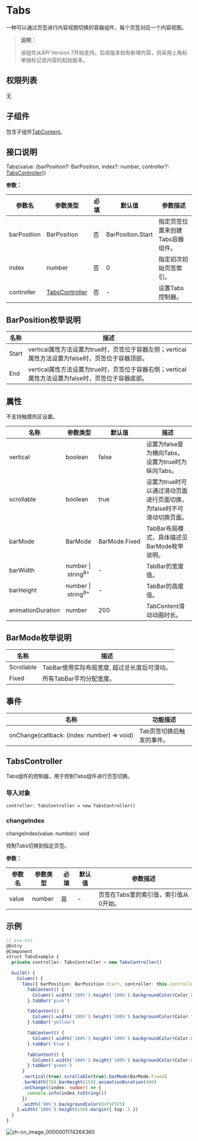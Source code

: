 # Tabs

一种可以通过页签进行内容视图切换的容器组件，每个页签对应一个内容视图。

>  **说明：**
>
>  该组件从API Version 7开始支持。后续版本如有新增内容，则采用上角标单独标记该内容的起始版本。


## 权限列表

无


## 子组件

包含子组件[TabContent](ts-container-tabcontent.md)。


## 接口说明

Tabs(value: {barPosition?: BarPosition, index?: number, controller?: [TabsController](#tabscontroller)})

**参数：**

| 参数名         | 参数类型                              | 必填   | 默认值               | 参数描述               |
| ----------- | --------------------------------- | ---- | ----------------- | ------------------ |
| barPosition | BarPosition                       | 否    | BarPosition.Start | 指定页签位置来创建Tabs容器组件。 |
| index       | number                            | 否    | 0                 | 指定初次初始页签索引。        |
| controller  | [TabsController](#tabscontroller) | 否    | -                 | 设置Tabs控制器。         |

## BarPosition枚举说明

| 名称    | 描述                                       |
| ----- | ---------------------------------------- |
| Start | vertical属性方法设置为true时，页签位于容器左侧；vertical属性方法设置为false时，页签位于容器顶部。 |
| End   | vertical属性方法设置为true时，页签位于容器右侧；vertical属性方法设置为false时，页签位于容器底部。 |

## 属性

不支持触摸热区设置。

| 名称                | 参数类型    | 默认值                         | 描述                              |
| ----------------- | ------- | --------------------------- | ------------------------------- |
| vertical          | boolean | false          | 设置为false是为横向Tabs，设置为true时为纵向Tabs。              |
| scrollable        | boolean | true   | 设置为true时可以通过滑动页面进行页面切换，为false时不可滑动切换页面。       |
| barMode           | BarMode | BarMode.Fixed                | TabBar布局模式，具体描述见BarMode枚举说明。                     |
| barWidth          | number&nbsp;\|&nbsp;string<sup>8+</sup>  | -    | TabBar的宽度值。     |
| barHeight         | number&nbsp;\|&nbsp;string<sup>8+</sup>  | -    | TabBar的高度值。     |
| animationDuration | number  | 200                         | TabContent滑动动画时长。               |

## BarMode枚举说明

| 名称         | 描述                              |
| ---------- | ------------------------------- |
| Scrollable | TabBar使用实际布局宽度,&nbsp;超过总长度后可滑动。 |
| Fixed      | 所有TabBar平均分配宽度。                 |

## 事件

| 名称                                       | 功能描述           |
| ---------------------------------------- | -------------- |
| onChange(callback:&nbsp;(index:&nbsp;number)&nbsp;=&gt;&nbsp;void) | Tab页签切换后触发的事件。 |

## TabsController

Tabs组件的控制器，用于控制Tabs组件进行页签切换。

### 导入对象

```
controller: TabsController = new TabsController()

```

### changeIndex

changeIndex(value: number): void

控制Tabs切换到指定页签。

**参数：**

| 参数名   | 参数类型   | 必填   | 默认值  | 参数描述                  |
| ----- | ------ | ---- | ---- | --------------------- |
| value | number | 是    | -    | 页签在Tabs里的索引值，索引值从0开始。 |

## 示例

```ts
// xxx.ets
@Entry
@Component
struct TabsExample {
  private controller: TabsController = new TabsController()

  build() {
    Column() {
      Tabs({ barPosition: BarPosition.Start, controller: this.controller }) {
        TabContent() {
          Column().width('100%').height('100%').backgroundColor(Color.Pink)
        }.tabBar('pink')

        TabContent() {
          Column().width('100%').height('100%').backgroundColor(Color.Yellow)
        }.tabBar('yellow')

        TabContent() {
          Column().width('100%').height('100%').backgroundColor(Color.Blue)
        }.tabBar('blue')

        TabContent() {
          Column().width('100%').height('100%').backgroundColor(Color.Green)
        }.tabBar('green')
      }
      .vertical(true).scrollable(true).barMode(BarMode.Fixed)
      .barWidth(70).barHeight(150).animationDuration(400)
      .onChange((index: number) => {
        console.info(index.toString())
      })
      .width('90%').backgroundColor(0xF5F5F5)
    }.width('100%').height(150).margin({ top: 5 })
  }
}
```

![zh-cn_image_0000001174264360](figures/zh-cn_image_0000001174264360.gif)

